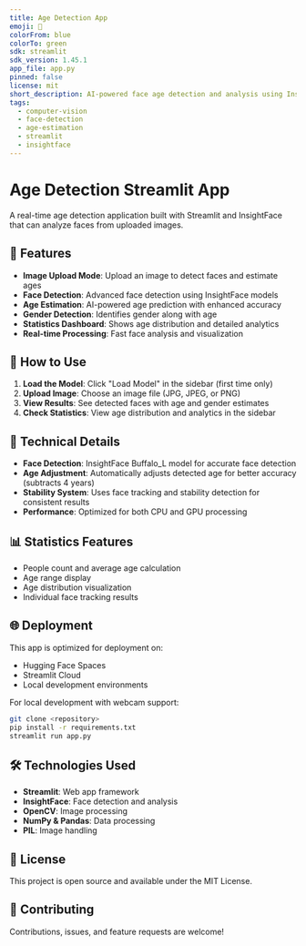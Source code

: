 ```yaml
---
title: Age Detection App
emoji: 👥
colorFrom: blue
colorTo: green
sdk: streamlit
sdk_version: 1.45.1
app_file: app.py
pinned: false
license: mit
short_description: AI-powered face age detection and analysis using InsightFace
tags:
  - computer-vision
  - face-detection
  - age-estimation
  - streamlit
  - insightface
---
```


# Age Detection Streamlit App

A real-time age detection application built with Streamlit and InsightFace that can analyze faces from uploaded images.

## 🚀 Features

- **Image Upload Mode**: Upload an image to detect faces and estimate ages
- **Face Detection**: Advanced face detection using InsightFace models
- **Age Estimation**: AI-powered age prediction with enhanced accuracy
- **Gender Detection**: Identifies gender along with age
- **Statistics Dashboard**: Shows age distribution and detailed analytics
- **Real-time Processing**: Fast face analysis and visualization

## 🎯 How to Use

1. **Load the Model**: Click "Load Model" in the sidebar (first time only)
2. **Upload Image**: Choose an image file (JPG, JPEG, or PNG)
3. **View Results**: See detected faces with age and gender estimates
4. **Check Statistics**: View age distribution and analytics in the sidebar

## 🔧 Technical Details

- **Face Detection**: InsightFace Buffalo_L model for accurate face detection
- **Age Adjustment**: Automatically adjusts detected age for better accuracy (subtracts 4 years)
- **Stability System**: Uses face tracking and stability detection for consistent results
- **Performance**: Optimized for both CPU and GPU processing

## 📊 Statistics Features

- People count and average age calculation
- Age range display
- Age distribution visualization
- Individual face tracking results

## 🌐 Deployment

This app is optimized for deployment on:
- Hugging Face Spaces
- Streamlit Cloud
- Local development environments

For local development with webcam support:
```bash
git clone <repository>
pip install -r requirements.txt
streamlit run app.py
```

## 🛠️ Technologies Used

- **Streamlit**: Web app framework
- **InsightFace**: Face detection and analysis
- **OpenCV**: Image processing
- **NumPy & Pandas**: Data processing
- **PIL**: Image handling

## 📝 License

This project is open source and available under the MIT License.

## 🤝 Contributing

Contributions, issues, and feature requests are welcome!

